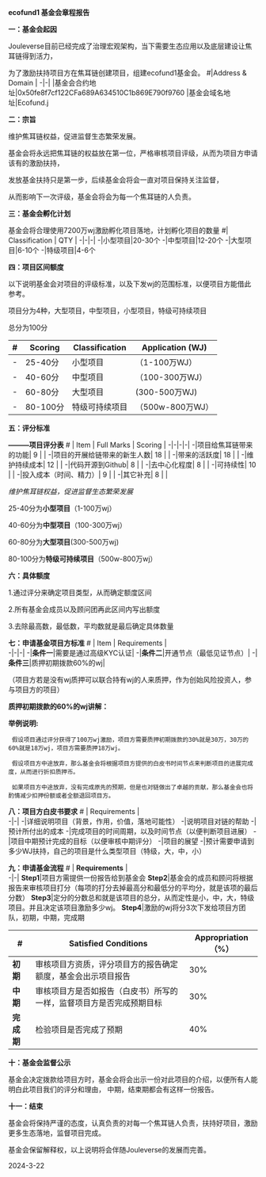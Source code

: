 **ecofund1 基金会章程报告**


**一：基金会起因**

Jouleverse目前已经完成了治理宏观架构，当下需要生态应用以及底层建设让焦耳链得到活力，

为了激励扶持项目方在焦耳链创建项目，组建ecofund1基金会。 
\#|Address & Domain |
-|-|
|基金会合约地址|0x50fe8f7cf122CFa689A634510C1b869E790f9760
|基金会域名地址|Ecofund.j

**二：宗旨**

维护焦耳链权益，促进监督生态繁荣发展。

基金会将永远把焦耳链的权益放在第一位，严格审核项目评级，从而为项目方申请该有的激励扶持，

发放基金扶持只是第一步，后续基金会将会一直对项目保持关注监督，

从而影响下一次评级，基金会将会为每一个焦耳链的人负责。

**三：基金会孵化计划**
  
基金会将合理使用7200万wj激励孵化项目落地，计划孵化项目的数量
\#| Classification |   QTY |
-|-|-|
-|小型项目|20-30个 
-|中型项目|12-20个
-|大型项目|6-10个 
-|特级项目|4-6个    

**四：项目区间额度**

以下说明基金会对项目的评级标准，以及下发wj的范围标准，以便项目方能借此参考。

项目分为4种，大型项目，中型项目，小型项目，特级可持续项目

总分为100分

\#| Scoring | Classification |   Application (WJ) |
-|-|-|-|
-|25-40分|小型项目|（1-100万WJ）|
-|40-60分|中型项目|（100-300万WJ）|
-|60-80分|大型项目| (300-500万WJ) |
-|80-100分|特级可持续项目|（500w-800万WJ）|


**五：评分标准**

**———项目评分表**
\# | Item | Full Marks |  Scoring  |
-|-|-|-|
-|项目给焦耳链带来的功能| 9 |        |
-|项目的开展给链带来的新生人数| 18 |    |
-|带来的活跃度| 18 |     |
-|维护持续成本| 12 |    |
-|代码开源到Github|  8  |    |
-|去中心化程度| 8 |    |
-|可持续性| 10 |    |
-|投入成本（时间、精力）| 9 |    |
-|其它补充| 8 |    |

*维护焦耳链权益，促进监督生态繁荣发展*

25-40分为**小型项目**（1-100万wj）

40-60分为**中型项目**（100-300万wj）

60-80分为**大型项目**(300-500万wj)

80-100分为**特级可持续项目**（500w-800万wj）



**六：具体额度**

1.通过评分来确定项目类型，从而确定额度区间

2.所有基金会成员以及顾问团再此区间内写出额度

3.去除最高数，最低数，平均数就是最后确定具体数量


**七：申请基金项目方标准**
\# | Item | Requirements |  
-|-|-|
  -|**条件一**|需要是通过高级KYC认证|
  -|**条件二**|开通节点（最低见证节点）|
  -|**条件三**|质押初期拨款60%的wj|
  
  （项目方若是没有wj质押可以联合持有wj的人来质押，作为创始风险投资人，参与项目方的项目）

  **质押初期拨款的60%的wj讲解：**
  
  **举例说明:**
     
     假设项目通过评分获得了100万wj激励，项目方需要质押初期拨款的30%就是30万，30万的60%就是18万wj，项目方需要质押18万wj。
     
     假设项目方中途放弃，那么基金会将根据项目方提供的白皮书时间节点来判断项目的进展完成度，从而进行折扣质押币。
     
     如果项目方中途放弃，没有完成原先的预期，但是也对链做出了卓越的贡献，那么基金会也将酌情减少扣押份额或者全额退回项目方。

**八：项目方白皮书要求**
\# | Requirements |  
-|-|
-|详细说明项目（背景，作用，价值，落地可能性）
-|说明项目对链的帮助
-|预计所付出的成本
-|完成项目的时间周期，以及时间节点（以便判断项目进展）
-|项目中期预计完成的目标（以便审核中期评分）
-|项目的展望
-|预计需要申请到多少WJ扶持，自己的项目是什么类型项目（特级，大，中，小）


**九：申请基金流程**
\# | **Requirements** |  
-|-|
**Step1**|项目方需提供一份报告给到基金会
**Step2**|基金会的成员和顾问将根据报告来审核项目打分（每项的打分去掉最高分和最低分的平均分，就是该项的最后分数）
**Step3**|定分的分数总和就是该项目的总分，从而定性是小，中，大，特级项目。并且决定该项目激励多少wj。
**Step4**|激励的wj将分3次下发给项目方团队，初期，中期，完成期

\#|Satisfied Conditions |Appropriation（%） |
-|-|-|
|**初期**|审核项目方资质，评分项目方的报告确定额度，基金会出示项目报告|30%
|**中期**|审核项目方是否如报告（白皮书）所写的一样，监督项目方是否完成预期目标|30%
|**完成期**|检验项目是否完成了预期|40%

**十：基金会监督公示**

基金会决定拨款给项目方时，基金会将会出示一份对此项目的介绍，以便所有人能明白此项目我们的评分和理由，
中期，结束期都会有这样一份报告。 
 
**十一：结束**

基金会将保持严谨的态度，认真负责的对每一个焦耳链人负责，扶持好项目，激励更多生态落地，监督项目完成。

基金会保留解释权，以上说明将会伴随Jouleverse的发展而完善。

2024-3-22
